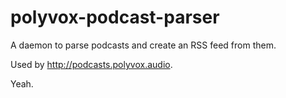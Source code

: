 # polyvox-podcast-parser
A daemon to parse podcasts and create an RSS feed from them.

Used by http://podcasts.polyvox.audio.

Yeah.
